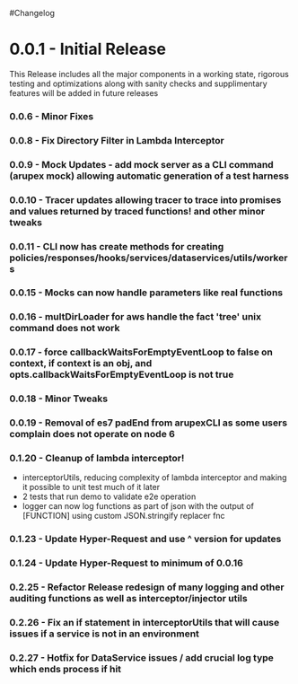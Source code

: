 #Changelog

 # 0.0.1 - Initial Release
This Release includes all the major components in a working state, rigorous testing and optimizations along with sanity checks and supplimentary features will be added in future releases

### 0.0.6 - Minor Fixes
### 0.0.8 - Fix Directory Filter in Lambda Interceptor

### 0.0.9 - Mock Updates - add mock server as a CLI command (arupex mock) allowing automatic generation of a test harness
### 0.0.10 - Tracer updates allowing tracer to trace into promises and values returned by traced functions! and other minor tweaks
### 0.0.11 - CLI now has create methods for creating policies/responses/hooks/services/dataservices/utils/workers
### 0.0.15 - Mocks can now handle parameters like real functions
### 0.0.16 - multDirLoader for aws handle the fact 'tree' unix command does not work
### 0.0.17 - force callbackWaitsForEmptyEventLoop to false on context, if context is an obj, and opts.callbackWaitsForEmptyEventLoop is not true
### 0.0.18 - Minor Tweaks
### 0.0.19 - Removal of es7 padEnd from arupexCLI as some users complain does not operate on node 6

### 0.1.20 - Cleanup of lambda interceptor!
 - interceptorUtils, reducing complexity of lambda interceptor and making it possible to unit test much of it later
 - 2 tests that run demo to validate e2e operation
 - logger can now log functions as part of json with the output of [FUNCTION] using custom JSON.stringify replacer fnc
 
### 0.1.23 - Update Hyper-Request and use ^ version for updates
### 0.1.24 - Update Hyper-Request to minimum of 0.0.16

### 0.2.25 - Refactor Release redesign of many logging and other auditing functions as well as interceptor/injector utils

### 0.2.26 - Fix an if statement in interceptorUtils that will cause issues if a service is not in an environment
### 0.2.27 - Hotfix for DataService issues / add crucial log type which ends process if hit